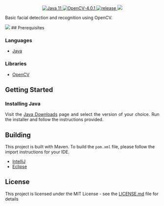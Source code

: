 <p align="center">
  <a href="https://jdk.java.net/11/">
    <img src="https://img.shields.io/badge/Java-11-blue.svg" alt="Java 11">
  </a>
  <a href="https://opencv.org/releases/">
    <img src="https://img.shields.io/badge/OpenCV-4.0.1-blue.svg" alt="OpenCV-4.0.1">
  </a>
  <a href="https://GitHub.com/JakeJMattson/FacialRecognition/releases">
    <img src="https://img.shields.io/github/release/JakeJMattson/FacialRecognition.svg" alt="release">
  </a>
  <a href="LICENSE.md">
    <img src="https://img.shields.io/github/license/JakeJMattson/FacialRecognition.svg">
  </a>
</p>

<p align="justify">
Basic facial detection and recognition using OpenCV.
</p>

<img src="https://www.dropbox.com/home/ram?preview=opencv-ram.jpg">
## Prerequisites

### Languages
* [Java](https://jdk.java.net/11/)

### Libraries
* [OpenCV](https://opencv.org/about.html)

## Getting Started
### Installing Java
<p align="justify">
Visit the <a href="https://jdk.java.net/11/">Java Downloads</a> page and select the version of your choice.
Run the installer and follow the instructions provided.
</p>

## Building
This project is built with Maven. To build the `pom.xml` file, please follow the import instructions for your IDE.
* [IntelliJ](https://www.tutorialspoint.com/maven/maven_intellij_idea.htm)
* [Eclipse](https://www.tutorialspoint.com/maven/maven_eclispe_ide.htm)

## License
This project is licensed under the MIT License - see the [LICENSE.md](LICENSE.md) file for details
